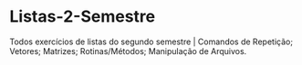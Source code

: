 # Listas-2-Semestre
Todos exercícios de listas do segundo semestre | Comandos de Repetição;  Vetores; Matrizes; Rotinas/Métodos; Manipulação de Arquivos.
